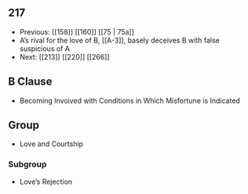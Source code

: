## 217
- Previous: [[158]] [[160]] [[75 | 75a]] 
- A’s rival for the love of B, [[A-3]], basely deceives B with false suspicious of A
- Next: [[213]] [[220]] [[266]] 

## B Clause
- Becoming Invoived with Conditions in Which Misfortune is Indicated

## Group
- Love and Courtship

### Subgroup
- Love’s Rejection

